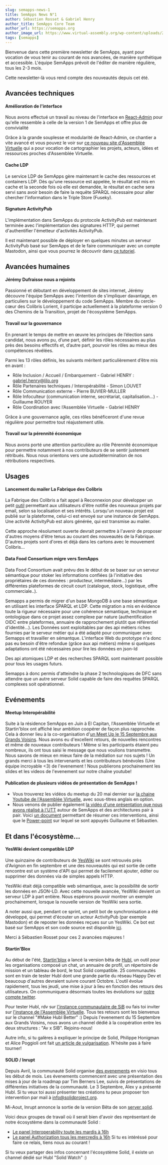 ```yaml
---
slug: semapps-news-1
title: SemApps News N°1
author: Sébastien Rosset & Gabriel Henry
author_title: SemApps Core Team
author_url: https://semapps.org
author_image_url: https://www.virtual-assembly.org/wp-content/uploads/2017/05/cropped-ms-icon-60x60.png
tags: [semapps]
---
```


Bienvenue dans cette première newsletter de SemApps, ayant pour vocation de vous tenir au courant de nos avancées, de manière synthétique et accessible. L'équipe SemApps prévoit de l'éditer de manière régulière, tous les 2-3 mois.

Cette newsletter-là vous rend compte des nouveautés depuis cet été.

<!--truncate-->

## Avancées techniques

#### Amélioration de l'interface

Nous avons effectué un travail au niveau de l'interface en [React-Admin](https://marmelab.com/react-admin/) pour qu'elle ressemble à celle de la version 1 de SemApps et offre plus de convivialité

Grâce à la grande souplesse et modularité de React-Admin, ce chantier a vite avancé et vous pouvez le voir sur [ce nouveau site d'Assemblée Virtuelle](https://archipel.assemblee-virtuelle.org) qui a pour vocation de cartographier les projets, acteurs, idées et ressources proches d'Assemblée Virtuelle.

#### Cache LDP

Le service LDP de SemApps gère maintenant le cache des ressources et containers LDP. Dès qu'une ressource est appelée, le résultat est mis en cache et la seconde fois où elle est demandée, le résultat en cache sera servi sans avoir besoin de faire la requête SPARQL nécessaire pour aller chercher l'information dans le Triple Store (Fuseky).

#### Signature ActivityPub

L'implémentation dans SemApps du protocole ActivityPub est maintenant terminée avec l'implémentation des signatures HTTP, qui permet d'authentifier l'émetteur d'activités ActivityPub.

Il est maintenant possible de déployer en quelques minutes un serveur ActivityPub basé sur SemApps et de le faire communiquer avec un compte Mastodon, ainsi que vous pourrez le découvrir dans [ce tutoriel](https://semapps.org/docs/guides/activitypub).


## Avancées humaines

#### Jérémy Dufraisse nous a rejoints

Passionné et débutant en développement de sites internet, Jérémy découvre l'équipe SemApps avec l'intention de s'impliquer davantage, en particuliers sur le développement du code SemApps.
Membre du cercle-cœur des Colibris Lorient, il participe actuellement à la plateforme version 0 des Chemins de la Transition, projet de l'écosystème SemApps.

#### Travail sur la gouvernance

En prenant le temps de mettre en œuvre les principes de l’élection sans candidat, nous avons pu, d’une part, définir les rôles nécessaires au plus près des besoins effectifs et, d’autre part, pourvoir les rôles au mieux des compétences révélées.

Parmi les 13 rôles définis, les suivants méritent particulièrement d’être mis en avant :
- Rôle Inclusion / Accueil / Embarquement - Gabriel HENRY : gabriel.henry@lilo.org
- Rôle Partenaires techniques / Interopérabilité - Simon LOUVET
- Rôle Communication externe - Pierre BUVIER-MULLER
- Rôle Infoculteur (communication interne, secrétariat, capitalisation...) - Guillaume ROUYER
- Rôle Coordination avec l’Assemblée Virtuelle - Gabriel HENRY

Grâce à une gouvernance agile, ces rôles bénéficeront d'une revue régulière pour permettre tout réajustement utile.


#### Travail sur la pérennité économique

Nous avons porté une attention particulière au rôle Pérennité économique pour permettre notamment à nos contributeurs de se sentir justement rétribués. Nous nous orientons vers une autodétermination de nos rétributions respectives.


## Usages

#### Lancement du mailer La Fabrique des Colibris

La Fabrique des Colibris a fait appel à Reconnexion pour développer un petit [outil](https://alertes.colibris-lafabrique.org/) permettant aux utilisateurs d'être notifié des nouveaux projets par email, selon sa localisation et ses intérêts. Lorsqu'un nouveau projet est publié sur la plateforme, celui-ci est envoyé sur une instance de SemApps. Une activité ActivityPub est alors générée, qui est transmise au mailer.

Cette approche résolument ouverte devrait permettre à l'avenir de proposer d'autres moyens d'être tenus au courant des nouveautés de la Fabrique. D'autres projets sont d'ores et déjà dans les cartons avec le mouvement Colibris...

#### Data Food Consortium migre vers SemApps

Data Food Consortium avait prévu des le début de se baser sur un serveur sémantique pour stoker les informations confiées (à l'initiative des propriétaires de ces données : producteur, intermédiaire...) par les différentes plateformes de circuit court (catalogue, stock, logistique, offre commerciale..).

Semapps a permis de migrer d'un base MongoDB à une base sémantique en utilisant les interface SPARQL et LDP. Cette migration a mis en évidence toute la rigueur nécessaire pour une cohérence sémantique, technique et ontologique dans ce projet assez complexe par nature (authentification OIDC entre plateformes, annuaire de rapprochement plutôt que référentiel d'identité...). Les Données sont exploitables par des api métiers riches fournies par le serveur métier qui a été adapté pour communiquer avec Semapps et travailler en sémantque. L'interface Web du prototype n'a donc pas eu besoin d'être refondue (grâce aux api métiers) même si quelques adaptations ont été nécessaires pour lire les données en json-ld

Des api atomiques LDP et des recherches SPARQL sont maintenant possible pour tous les usages futurs.

Semapps à donc permis d'atteindre la phase 2 technologiques de DFC sans attendre que un autre serveur Solid capable de faire des requêtes SPARQL complexes soit opérationnel.

## Evénements

#### Meetup Interopérabilité

Suite à la résidence SemApps en Juin à El Capitan, l'Assemblée Virtuelle et Startin'blox ont affiché leur ambition coopérer de façon plus rapprochée. Cela à donner lieu à la co-organisation d'[un Meet Up le 15 Septembre aux Grands Voisins](https://www.facebook.com/events/609531263097830/). Nous avons eu d'excellent retours, de nouvelles rencontres et même de nouveaux contributeurs ! Même si les participants étaient peu nombreux, ils ont tous saisi le message que nous voulions transmettre. Nous savons de mieux en mieux faire de la médiation sur nos sujets !
Un grands merci à tous les intervenants et les contributeurs bénévoles (Une équipe incroyable <3) de l'evenement !
Nous publierons prochainement les slides et les videos de l'evenement sur notre chaîne youtube!

#### Publication de plusieurs vidéos de présentation de SemApps !

 - Vous trouverez les vidéos du meetup du 20 mai dernier sur [la chaine Youtube de l'Assemblée Virtuelle](https://www.youtube.com/channel/UCg7sYh_Y8cHFT4s82K4SVmA/), avec sous-titres anglais en option.
 - Nous venons de publier  également [la vidéo d'une présentation que nous avons réalisé à l'UTT](https://youtu.be/wjQSKP4DWmM) autour de SemApps et des architectures pair à pair. Voici [un document](https://pad.lescommuns.org/IRs8_6lIS_iucxqiPSXwNA?both) permettant de résumer ces interventions, ainsi que le [Power-point](https://docs.google.com/presentation/d/1lVUx4URcKkV1Z3G4EticbH1uCV_NwtVBlYo5cvqUOOc/edit?usp=sharing) sur lequel se sont appuyés Guillaume et Sébastien.


## Et dans l'écosystème...

#### YesWiki devient compatible LDP

Une quinzaine de contributeurs de [YesWiki](https://yeswiki.net) se sont retrouvés près d'Avignon en fin septembre et une des nouveautés qui est sortie de cette rencontre est un système d'API qui permet de facilement ajouter, éditer ou supprimer des données via de simples appels HTTP.

YesWiki était déjà compatible web sémantique, avec la possibilité de sortir les données en JSON-LD. Avec cette nouvelle avancée, YesWiki devient un serveur LDP à part entière. Nous espérons pouvoir montrer un exemple prochainement, lorsque la nouvelle version de YesWiki sera sortie.  

A noter aussi que, pendant ce sprint, un petit bot de synchronisation a été développé, qui permet d'écouter un acteur ActivityPub (par exemple Mastodon) et de reposter les données reçues sur un YesWiki. Ce bot est basé sur SemApps et son code source est disponible [ici](https://github.com/reconnexion/yeswiki-synchronizer).

Merci à Sébastien Rosset pour ces 2 avancées majeures !

#### Startin'Blox

Au début de l'été, [Startin'blox](https://startinblox.com/) a lancé la version bêta de [Hubl](https://hubl.world/), un outil pour les organisations composé un chat, un annuaire de profil, un répertoire de mission et un tableau de bord, le tout Solid compatible. 25 communautés sont en train de tester Hubl dont une grande partie du réseau Happy Dev et beaucoup d'autres devraient suivre courant Octobre. L'outil évolue rapidement, tous les jeudi, une mise à jour à lieu en fonction des retours des utilisateurs. On communiquera désormais toutes les évolutions sur [notre compte twitter](https://twitter.com/StartinBlox).

Pour tester Hubl, rdv sur [l'instance communautaire de SiB](https://community.startinblox.com) ou fais toi inviter sur [l'instance de l'Assemblée Virtuelle](https://virtual-assembly.hubl.world/). Tous tes retours sont les bienvenus sur le channel "#Make Hubl Better" :) Depuis l'evenement du 15 Septembre aux Grands Voisins, nous avons un channel dédié à la coopération entre les deux structures : "Av x SIB". Rejoins-nous!

Autre info, si tu galères à expliquer le principe de Solid, Philippe Honigman et Alice Poggioli ont fait [un article de vulgarisation](https://blog.orgtech.fr/un-avenir-solid/). N'hésite pas à faire tourner!

#### SOLID / Inrupt

Depuis Avril, la communauté Solid organise [des evenements](https://www.eventbrite.com/o/solid-project-30026804546) en visio tous les début de mois. Les évenements commencent avec une présentation des mises à jour de la roadmap par Tim Berners Lee, suivis de présentations de différentes initiatives de la communauté. Le 3 Septembre, Alex y a présenté Hubl. Si tu veux toi aussi présenter tes créations tu peux proposer ton intervention par mail à info@solidproject.org.

Mi-Aout, Inrupt annonce la sortie de la version Bêta de son [server solid](https://inrupt.com/products/enterprise-solid-server).

Voici deux groupes de travail où il serait bien d'avoir des représentant de notre écosystème dans la communauté Solid :
* [Le panel Interoperability toute les mardis à 16h](https://github.com/solid/data-interoperability-panel)
* [Le panel Authorization tous les mercredis à 16h](https://github.com/solid/authorization-panel)
Si tu es intéréssé pour faire ce relais, tiens nous au courant !

Si tu veux partager des infos concernant l'écosystème Solid, il existe un channel dédié sur Hubl "Solid Watch" :)
